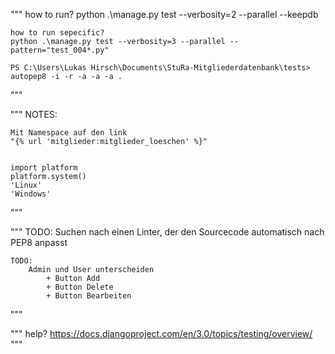 """ how to run?
    python .\manage.py test --verbosity=2 --parallel --keepdb

    how to run sepecific?
    python .\manage.py test --verbosity=3 --parallel --pattern="test_004*.py"

    PS C:\Users\Lukas Hirsch\Documents\StuRa-Mitgliederdatenbank\tests> autopep8 -i -r -a -a -a .
"""

"""
    NOTES:

    Mit Namespace auf den link
    "{% url 'mitglieder:mitglieder_loeschen' %}"


    import platform
    platform.system()
    'Linux'
    'Windows'
"""

"""
    TODO: Suchen nach einen Linter, der den Sourcecode automatisch nach PEP8 anpasst

    TODO:
        Admin und User unterscheiden
            + Button Add
            + Button Delete
            + Button Bearbeiten
"""

"""
    help?
    https://docs.djangoproject.com/en/3.0/topics/testing/overview/
"""
